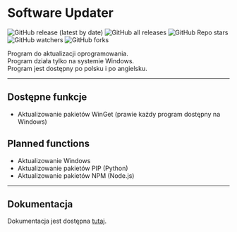 # Software Updater

![GitHub release (latest by date)](https://img.shields.io/github/v/release/slonindyjski/SoftwareUpdater?style=flat-square)
![GitHub all releases](https://img.shields.io/github/downloads/slonindyjski/SoftwareUpdater/total?style=flat-square)
![GitHub Repo stars](https://img.shields.io/github/stars/slonindyjski/SoftwareUpdater?style=flat-square)
![GitHub watchers](https://img.shields.io/github/watchers/slonindyjski/SoftwareUpdater?style=flat-square)
![GitHub forks](https://img.shields.io/github/forks/slonindyjski/SoftwareUpdater?style=flat-square)

Program do aktualizacji oprogramowania. \
Program działa tylko na systemie Windows. \
Program jest dostępny po polsku i po angielsku.

---

## Dostępne funkcje
- Aktualizowanie pakietów WinGet (prawie każdy program dostępny na Windows)

## Planned functions
- Aktualizowanie Windows
- Aktualizowanie pakietów PIP (Python)
- Aktualizowanie pakietów NPM (Node.js)

---

## Dokumentacja
Dokumentacja jest dostępna [tutaj](https://github.com/slonindyjski/SoftwareUpdater/wiki).
